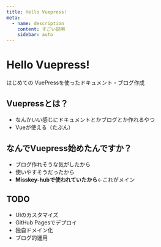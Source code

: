 ```yaml
---
title: Hello Vuepress!
meta:
  - name: description
    content: すごい説明
    sidebar: auto
---
```

# Hello Vuepress!
はじめての VuePressを使ったドキュメント・ブログ作成
## Vuepressとは？
- なんかいい感じにドキュメントとかブログとか作れるやつ
- Vueが使える（たぶん）

## なんでVuepress始めたんですか？
- ブログ作れそうな気がしたから
- 使いやすそうだったから
- **Misskey-hubで使われていたから**←これがメイン

## TODO
- UIのカスタマイズ
- GitHub Pagesでデプロイ
- 独自ドメイン化
- ブログ的運用

